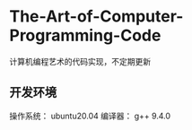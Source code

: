 # The-Art-of-Computer-Programming-Code

计算机编程艺术的代码实现，不定期更新

##  开发环境
操作系统： ubuntu20.04
编译器： g++ 9.4.0
